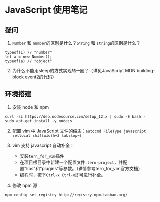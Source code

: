# JavaScript 使用笔记

## 疑问

1. `Number` 和 `number`的区别是什么？`String` 和 `string`的区别是什么？
```
typeof(1) // "number"
let a = new Number();
typeof(a) // "object"
```

2. 为什么不能用sleep的方式实现转一圈？（详见JavaScript MDN building-block event2的代码）

## 环境搭建

1. 安装 node 和 npm
```
curl -sL https://deb.nodesource.com/setup_12.x | sudo -E bash -
sudo apt-get install -y nodejs
```

2. 配置 vim 中 JavaScript 文件的缩进：`autocmd FileType javascript setlocal shiftwidth=2 tabstop=2`

3. vim 支持 javascript 自动补全：
    - 安装`tern_for_vim`插件
    - 在项目根目录中新建一个配置文件`.tern-project`，并配置"libs"和"plugins"等参数。（详情参考tern_for_vim官方文档）
    - 编程时，按下`Ctrl-x Ctrl-o`即可进行补全。

4. 修改 npm 源
```
npm config set registry http://registry.npm.taobao.org/
```
